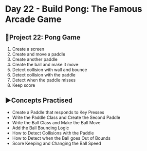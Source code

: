 # Day 22 - Build Pong: The Famous Arcade Game

## 🏓Project 22: Pong Game
1. Create a screen
2. Create and move a paddle
3. Create another paddle
4. Create the ball and make it move
5. Detect collision with wall and bounce
6. Detect collision with the paddle
7. Detect when the paddle misses
8. Keep score  

## ▶️Concepts Practised
- Create a Paddle that responds to Key Presses
- Write the Paddle Class and Create the Second Paddle
- Write the Ball Class and Make the Ball Move
- Add the Ball Bouncing Logic
- How to Detect Collisions with the Paddle
- How to Detect when the Ball goes Out of Bounds
- Score Keeping and Changing the Ball Speed

